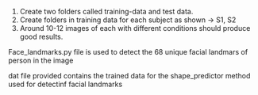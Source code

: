 1. Create two folders called training-data and test data.
2. Create folders in training data for each subject as shown -> S1, S2
3. Around 10-12 images of each with different conditions should produce good results.


Face_landmarks.py file is used to detect the 68 unique facial landmars of person in the image

dat file provided contains the trained data for the shape_predictor method used for detectinf facial landmarks


